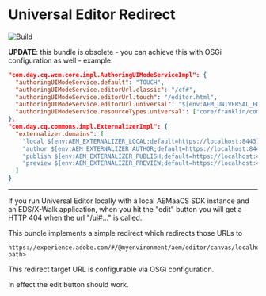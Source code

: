 Universal Editor Redirect
======
[![Build](https://github.com/diva-e-aem/com.divae.rnd.universaleditor.redirect/workflows/Build/badge.svg?branch=develop)](https://github.com/diva-e-aem/com.divae.rnd.universaleditor.redirect/actions?query=workflow%3ABuild+branch%3Adevelop)

**UPDATE**: this bundle is obsolete - you can achieve this with OSGi configuration as well - example:

```json
"com.day.cq.wcm.core.impl.AuthoringUIModeServiceImpl": {
  "authoringUIModeService.default": "TOUCH",
  "authoringUIModeService.editorUrl.classic": "/cf#",
  "authoringUIModeService.editorUrl.touch": "/editor.html",
  "authoringUIModeService.editorUrl.universal": "$[env:AEM_UNIVERSAL_EDITOR_PATH;default=https://experience.adobe.com/#/@myenvironment/aem/editor/canvas/]",
  "authoringUIModeService.resourceTypes.universal": ["core/franklin/components/page/v1/page"]
},
"com.day.cq.commons.impl.ExternalizerImpl": {
  "externalizer.domains": [
    "local $[env:AEM_EXTERNALIZER_LOCAL;default=https://localhost:8443]",
    "author $[env:AEM_EXTERNALIZER_AUTHOR;default=https://localhost:8443]",
    "publish $[env:AEM_EXTERNALIZER_PUBLISH;default=https://localhost:4503]",
    "preview $[env:AEM_EXTERNALIZER_PREVIEW;default=https://localhost:4503]"
  ]
}
```

---

If you run Universal Editor locally with a local AEMaaCS SDK instance and an EDS/X-Walk application, when you hit the "edit" button you will get a HTTP 404 when the url "/ui#..." is called.

This bundle implements a simple redirect which redirects those URLs to

    https://experience.adobe.com/#/@myenvironment/aem/editor/canvas/localhost:8443/<content-path>

This redirect target URL is configurable via OSGi configuration.

In effect the edit button should work.